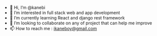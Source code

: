 - 👋 Hi, I’m @kanebi
- 👀 I’m interested in full stack web and app development
- 🌱 I’m currently learning React and django rest framework
- 💞️ I’m looking to collaborate on any of project that can help me improve
- 📫 How to reach me : ikaneboy@gmail.com

<!---
kanebi/kanebi is a ✨ special ✨ repository because its `README.md` (this file) appears on your GitHub profile.
You can click the Preview link to take a look at your changes.
--->
